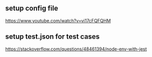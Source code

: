 ## setup config file
https://www.youtube.com/watch?v=vi17cFQFQHM

## setup test.json for test cases
https://stackoverflow.com/questions/48461394/node-env-with-jest